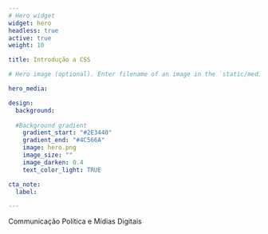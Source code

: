 ```yaml
---
# Hero widget
widget: hero
headless: true
active: true
weight: 10

title: Introdução a CSS

# Hero image (optional). Enter filename of an image in the `static/media/` folder.

hero_media: 

design:
  background:
    
  #Background gradient
    gradient_start: "#2E3440"
    gradient_end: "#4C566A"
    image: hero.png
    image_size: ""
    image_darken: 0.4
    text_color_light: TRUE

cta_note:
  label: 

---
```


Communicação Política e Mídias Digitais

<br>
<br>
